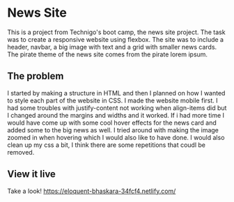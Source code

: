 # News Site

This is a project from Technigo's boot camp, the news site project. The task was to create a responsive website using flexbox. The site was to include a header, navbar, a big image with text and a grid with smaller news cards. The pirate theme of the news site comes from the pirate lorem ipsum.

## The problem
I started by making a structure in HTML and then I planned on how I wanted to style each part of the website in CSS. I made the website mobile first. 
I had some troubles with justify-content not working when align-items did but I changed around the margins and widths and it worked. 
If i had more time I would have come up with some cool hover effects for the news card and added some to the big news as well. I tried around with making the image zoomed in when hovering which I would also like to have done. I would also clean up my css a bit, I think there are some repetitions that coudl be removed.

## View it live
Take a look!
https://eloquent-bhaskara-34fcf4.netlify.com/
